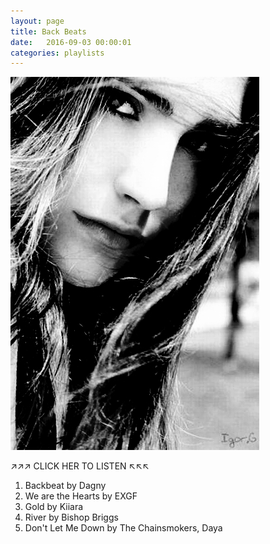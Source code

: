```yaml
---
layout: page
title: Back Beats
date:   2016-09-03 00:00:01
categories: playlists
---
```


[![twilightnights][2]][1]

  [1]: /playlists/backbeats
  [2]: /images/backbeats.jpg

  &#x2197;&#x2197;&#x2197; CLICK HER TO LISTEN &#x2196;&#x2196;&#x2196;

  1. Backbeat by Dagny
  2. We are the Hearts by EXGF
  3. Gold by Kiiara
  4. River by Bishop Briggs
  5. Don't Let Me Down by The Chainsmokers, Daya
